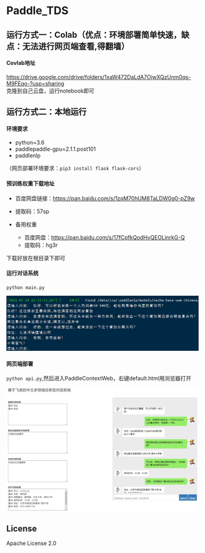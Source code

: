 # Paddle_TDS

## 运行方式一：Colab（优点：环境部署简单快速，缺点：无法进行网页端查看,得翻墙）
#### Covlab地址
https://drive.google.com/drive/folders/1xaW472DaLdA7OjwXQzUnm0qs-M9FEqo-?usp=sharing  
克隆到自己云盘，运行notebook即可

## 运行方式二：本地运行
#### 环境要求
- python=3.6  
- paddlepaddle-gpu=2.1.1.post101  
- paddlenlp

（网页部署环境要求：``pip3 install flask flask-cors``）

#### 预训练权重下载地址
- 百度网盘链接：https://pan.baidu.com/s/1zqM70hUM8TaLDW0q0-pZ9w 
- 提取码：57sp

- 备用权重
  - 百度网盘：https://pan.baidu.com/s/17fCpfkQodHvQEOLinrkG-Q
  - 提取码：hg3r  

下载好放在根目录下即可


#### 运行对话系统
``python main.py``

![image](images/image2.png)

#### 网页端部署
``python api.py``,然后进入PaddleContextWeb，右键default.html用浏览器打开

![image](images/image1.png)

## License
Apache License 2.0
